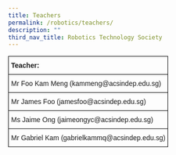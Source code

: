```yaml
---
title: Teachers
permalink: /robotics/teachers/
description: ""
third_nav_title: Robotics Technology Society
---
```

<style type="text/css">
.tg  {border-collapse:collapse;border-spacing:0;}
.tg td{border-color:black;border-style:solid;border-width:1px;font-family:Arial, sans-serif;font-size:14px;
  overflow:hidden;padding:10px 5px;word-break:normal;}
.tg th{border-color:black;border-style:solid;border-width:1px;font-family:Arial, sans-serif;font-size:14px;
  font-weight:normal;overflow:hidden;padding:10px 5px;word-break:normal;}
.tg .tg-0lax{text-align:left;vertical-align:top}
</style>
<table class="tg">
<thead>
  <tr>
    <th class="tg-0lax"><span style="font-weight:bold">Teacher:</span></th>
  </tr>
</thead>
<tbody>
  <tr>
    <td class="tg-0lax">Mr Foo Kam Meng (kammeng@acsindep.edu.sg)</td>
  </tr>
  <tr>
    <td class="tg-0lax">Mr James Foo (jamesfoo@acsindep.edu.sg)</td>
  </tr>
  <tr>
    <td class="tg-0lax">Ms Jaime Ong (jaimeongyc@acsindep.edu.sg)</td>
  </tr>
  <tr>
    <td class="tg-0lax">Mr Gabriel Kam (gabrielkammq@acsindep.edu.sg)</td>
  </tr>
</tbody>
</table>